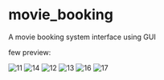 # movie_booking
A movie booking system interface using GUI

few preview:


![11](https://github.com/thanmayiepotti/movie_booking/assets/142530111/a4ded2f1-f630-41c7-8ba9-6db5e14f1f1c)
![14](https://github.com/thanmayiepotti/movie_booking/assets/142530111/35b34834-53c0-4d73-ae3c-0551863480d8)
![12](https://github.com/thanmayiepotti/movie_booking/assets/142530111/ba439d69-d39e-47fb-be87-0494548f72d7)
![13](https://github.com/thanmayiepotti/movie_booking/assets/142530111/0361e9a8-885b-41b1-a417-95c5d0c4d532)
![16](https://github.com/thanmayiepotti/movie_booking/assets/142530111/0b1d5655-2c2d-4cac-abc6-91224d4d08aa)
![17](https://github.com/thanmayiepotti/movie_booking/assets/142530111/162384e3-f692-432e-a9a8-e2ff84c3e1f7)


